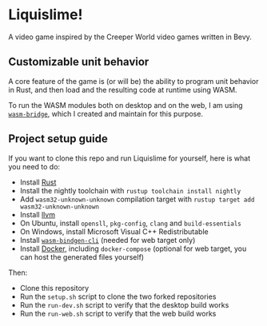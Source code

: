# Liquislime!

A video game inspired by the Creeper World video games written in Bevy.

## Customizable unit behavior

A core feature of the game is (or will be) the ability to program unit behavior in Rust, and then
load and the resulting code at runtime using WASM.

To run the WASM modules both on desktop and on the web, I am using [`wasm-bridge`](https://github.com/kajacx/wasm-bridge),
which I created and maintain for this purpose.

## Project setup guide

If you want to clone this repo and run Liquislime for yourself, here is what you need to do:

- Install [Rust](https://www.rust-lang.org/tools/install)
- Install the nightly toolchain with `rustup toolchain install nightly`
- Add `wasm32-unknown-unknown` compilation target with `rustup target add wasm32-unknown-unknown`
- Install [llvm](https://releases.llvm.org/download.html)
- On Ubuntu, install `opensll`, `pkg-config`, `clang` and `build-essentials`
- On Windows, install Microsoft Visual C++ Redistributable
- Install [`wasm-bindgen-cli`](https://rustwasm.github.io/wasm-bindgen/reference/cli.html) (needed for web target only)
- Install [Docker](https://docs.docker.com/get-docker/), including `docker-compose`
  (optional for web target, you can host the generated files yourself)

Then:

- Clone this repository
- Run the `setup.sh` script to clone the two forked repositories
- Run the `run-dev.sh` script to verify that the desktop build works
- Run the `run-web.sh` script to verify that the web build works

